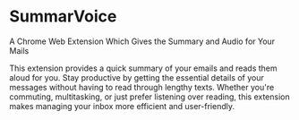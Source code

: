 # SummarVoice

A Chrome Web Extension Which Gives the Summary and Audio for Your Mails

This extension provides a quick summary of your emails and reads them aloud for you. Stay productive by getting the essential details of your messages without having to read through lengthy texts. Whether you're commuting, multitasking, or just prefer listening over reading, this extension makes managing your inbox more efficient and user-friendly.

